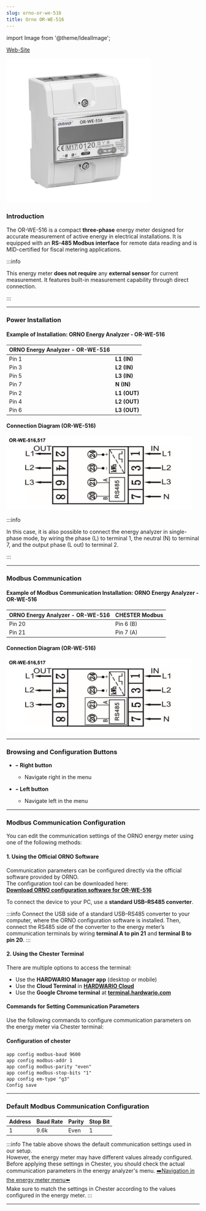 ```yaml
---
slug: orno-or-we-516
title: Orno OR-WE-516
---
```


import Image from '@theme/IdealImage';

[Web-Site](https://www.orno.pl/en/energy-meters-with-mid/349-3-phase-energy-meter-with-rs-485-80a-mid-4-5-modules-din-th-35mm-5902560322415.html#download)

![ORNO OR-WE - 516](orno-or-we-516.png)

### Introduction

The OR-WE-516 is a compact **three-phase** energy meter designed for accurate measurement of active energy in electrical installations. It is equipped with an **RS-485 Modbus interface** for remote data reading and is MID-certified for fiscal metering applications.

:::info

This energy meter **does not require** any **external sensor** for current measurement. It features built-in measurement capability through direct connection.

:::

 ---

### Power Installation

#### Example of Installation: ORNO Energy Analyzer - OR-WE-516

| **ORNO Energy Analyzer - OR-WE-516** | |
|----------------------------------------|-----------------------------------------------|
| Pin 1                                  | **L1 (IN)**                                   |
| Pin 3                                  | **L2 (IN)**                                   |
| Pin 5                                  | **L3 (IN)**                                   |
| Pin 7                                  | **N (IN)**                                    |
| Pin 2                                  | **L1 (OUT)**                                  |
| Pin 4                                  | **L2 (OUT)**                                  |
| Pin 6                                  | **L3 (OUT)**                                  |

#### Connection Diagram (OR-WE-516)

![ORNO Energy Analyzer - OR-WE-516 - Connection Diagram ](orno-or-we-516-connection-diagram.png)

:::info

In this case, it is also possible to connect the energy analyzer in single-phase mode, by wiring the phase (L) to terminal 1, the neutral (N) to terminal 7, and the output phase (L out) to terminal 2.

:::

---

### Modbus Communication

#### Example of Modbus Communication Installation: ORNO Energy Analyzer - OR-WE-516

| **ORNO Energy Analyzer - OR-WE-516** | **CHESTER Modbus** |
|---------------------------|--------------------|
| Pin 20                    | Pin 6 (B)          |
| Pin 21                    | Pin 7 (A)          |


#### Connection Diagram (OR-WE-516)

![ORNO Energy Analyzer - OR-WE-516 - Modbus Communication ](orno-or-we-516-modbus.png)

---

### Browsing and Configuration Buttons

* `➡️` **Right button**
    * Navigate right in the menu

* `⬅️` **Left button**
    * Navigate left in the menu

---

### Modbus Communication Configuration


You can edit the communication settings of the ORNO energy meter using one of the following methods:



#### 1. Using the Official ORNO Software

Communication parameters can be configured directly via the official software provided by ORNO.  
The configuration tool can be downloaded here:  
**[Download ORNO configuration software for OR-WE-516](OR-WE-516_program.7z)**

To connect the device to your PC, use a **standard USB–RS485 converter**.  

:::info
Connect the USB side of a standard USB–RS485 converter to your computer, where the ORNO configuration software is installed.
Then, connect the RS485 side of the converter to the energy meter’s communication terminals by wiring **terminal A to pin 21** and **terminal B to pin 20**.
:::



#### 2. Using the Chester Terminal

There are multiple options to access the terminal:

- Use the **HARDWARIO Manager app** (desktop or mobile)
- Use the **Cloud Terminal** in **[HARDWARIO Cloud](https://hardwario.cloud/)**
- Use the **Google Chrome terminal** at **[terminal.hardwario.com](https://terminal.hardwario.com/)**


#### Commands for Setting Communication Parameters

Use the following commands to configure communication parameters on the energy meter via Chester terminal:

#### Configuration of chester
```
app config modbus-baud 9600
app config modbus-addr 1
app config modbus-parity "even"
app config modbus-stop-bits "1"
app config em-type "g3"
Config save
```
---

### Default Modbus Communication Configuration

| Address | Baud Rate | Parity | Stop Bit |
|---------|-----------|--------|-----------|
| 1       | 9.6k      | Even   | 1         |

:::info
The table above shows the default communication settings used in our setup.  
However, the energy meter may have different values already configured.  
Before applying these settings in Chester, you should check the actual communication parameters in the energy analyzer's menu. [➡️Navigation in the energy meter menu⬅️](#browsing-and-configuration-buttons)  
Make sure to match the settings in Chester according to the values configured in the energy meter.
:::

---
